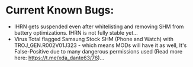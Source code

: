 # Current Known Bugs:
 * IHRN gets suspended even after whitelisting and removing SHM from battery optimizations. IHRN is not fully stable yet...
 * Virus Total flagged Samsung Stock SHM (Phone and Watch) with TROJ_GEN.R002V01J323 - which means MODs will have it as well, It's False-Positive due to many dangerous permissions used (Read more here: https://t.me/xda_dante63/76)...
